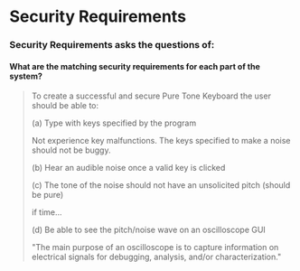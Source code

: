 # Security Requirements
### Security Requirements asks the questions of:
#### What are the matching security requirements for each part of the system?

> To create a successful and secure Pure Tone Keyboard the user should be able to:
> 
> (a) Type with keys specified by the program
> 
> Not experience key malfunctions. The keys specified to make a noise should not be buggy. 
> 
> (b) Hear an audible noise once a valid key is clicked
> 
> (c) The tone of the noise should not have an unsolicited pitch (should be pure)
> 
> if time...
> 
> (d) Be able to see the pitch/noise wave on an oscilloscope GUI
> 
> "The main purpose of an oscilloscope is to capture information on electrical signals for debugging, analysis, and/or characterization."

